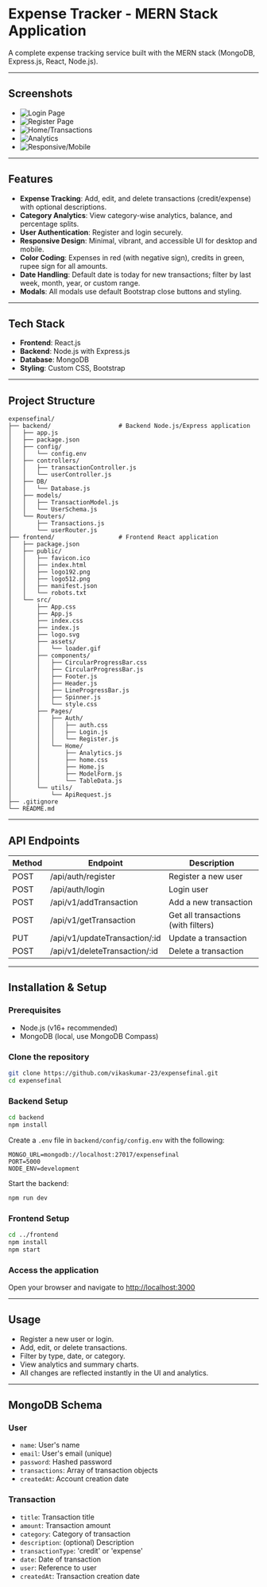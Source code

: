 # Expense Tracker - MERN Stack Application
A complete expense tracking service built with the MERN stack (MongoDB, Express.js, React, Node.js).

---

## Screenshots

- ![Login Page](screenshots/login.png)
- ![Register Page](screenshots/signup.png)
- ![Home/Transactions](screenshots/history.png)
- ![Analytics](screenshots/summary.png)
- ![Responsive/Mobile](screenshots/new.png)

---

## Features
- **Expense Tracking**: Add, edit, and delete transactions (credit/expense) with optional descriptions.
- **Category Analytics**: View category-wise analytics, balance, and percentage splits.
- **User Authentication**: Register and login securely.
- **Responsive Design**: Minimal, vibrant, and accessible UI for desktop and mobile.
- **Color Coding**: Expenses in red (with negative sign), credits in green, rupee sign for all amounts.
- **Date Handling**: Default date is today for new transactions; filter by last week, month, year, or custom range.
- **Modals**: All modals use default Bootstrap close buttons and styling.

---

## Tech Stack
- **Frontend**: React.js
- **Backend**: Node.js with Express.js
- **Database**: MongoDB
- **Styling**: Custom CSS, Bootstrap

---

## Project Structure
```
expensefinal/
├── backend/                   # Backend Node.js/Express application
│   ├── app.js
│   ├── package.json
│   ├── config/
│   │   └── config.env
│   ├── controllers/
│   │   ├── transactionController.js
│   │   └── userController.js
│   ├── DB/
│   │   └── Database.js
│   ├── models/
│   │   ├── TransactionModel.js
│   │   └── UserSchema.js
│   └── Routers/
│       ├── Transactions.js
│       └── userRouter.js
├── frontend/                  # Frontend React application
│   ├── package.json
│   ├── public/
│   │   ├── favicon.ico
│   │   ├── index.html
│   │   ├── logo192.png
│   │   ├── logo512.png
│   │   ├── manifest.json
│   │   └── robots.txt
│   └── src/
│       ├── App.css
│       ├── App.js
│       ├── index.css
│       ├── index.js
│       ├── logo.svg
│       ├── assets/
│       │   └── loader.gif
│       ├── components/
│       │   ├── CircularProgressBar.css
│       │   ├── CircularProgressBar.js
│       │   ├── Footer.js
│       │   ├── Header.js
│       │   ├── LineProgressBar.js
│       │   ├── Spinner.js
│       │   └── style.css
│       ├── Pages/
│       │   ├── Auth/
│       │   │   ├── auth.css
│       │   │   ├── Login.js
│       │   │   └── Register.js
│       │   └── Home/
│       │       ├── Analytics.js
│       │       ├── home.css
│       │       ├── Home.js
│       │       ├── ModelForm.js
│       │       └── TableData.js
│       └── utils/
│           └── ApiRequest.js
├── .gitignore
└── README.md
```

---

## API Endpoints
| Method | Endpoint                      | Description                        |
|--------|-------------------------------|------------------------------------|
| POST   | /api/auth/register            | Register a new user                |
| POST   | /api/auth/login               | Login user                         |
| POST   | /api/v1/addTransaction        | Add a new transaction              |
| POST   | /api/v1/getTransaction        | Get all transactions (with filters)|
| PUT    | /api/v1/updateTransaction/:id | Update a transaction               |
| POST   | /api/v1/deleteTransaction/:id | Delete a transaction               |

---

## Installation & Setup
### Prerequisites
- Node.js (v16+ recommended)
- MongoDB (local, use MongoDB Compass)

### Clone the repository
```bash
git clone https://github.com/vikaskumar-23/expensefinal.git
cd expensefinal
```

### Backend Setup
```bash
cd backend
npm install
```
Create a `.env` file in `backend/config/config.env` with the following:
```
MONGO_URL=mongodb://localhost:27017/expensefinal
PORT=5000
NODE_ENV=development
```
Start the backend:
```bash
npm run dev
```

### Frontend Setup
```bash
cd ../frontend
npm install
npm start
```

### Access the application
Open your browser and navigate to [http://localhost:3000](http://localhost:3000)

---

## Usage
- Register a new user or login.
- Add, edit, or delete transactions.
- Filter by type, date, or category.
- View analytics and summary charts.
- All changes are reflected instantly in the UI and analytics.

---

## MongoDB Schema
### User
- `name`: User's name
- `email`: User's email (unique)
- `password`: Hashed password
- `transactions`: Array of transaction objects
- `createdAt`: Account creation date

### Transaction
- `title`: Transaction title
- `amount`: Transaction amount
- `category`: Category of transaction
- `description`: (optional) Description
- `transactionType`: 'credit' or 'expense'
- `date`: Date of transaction
- `user`: Reference to user
- `createdAt`: Transaction creation date




